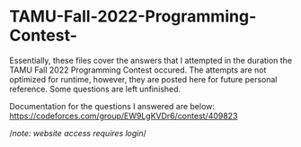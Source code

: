 # TAMU-Fall-2022-Programming-Contest-

Essentially, these files cover the answers that I attempted in the duration the TAMU Fall 2022 Programming Contest occured. 
The attempts are not optimized for runtime, however, they are posted here for future personal reference. Some questions are left unfinished.

Documentation for the questions I answered are below:
https://codeforces.com/group/EW9LgKVDr6/contest/409823

/*note: website access requires login*/

